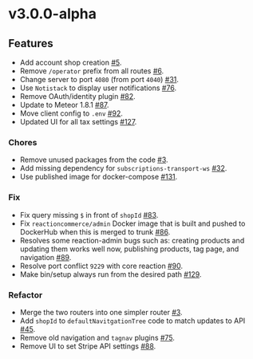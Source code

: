 # v3.0.0-alpha


## Features

- Add account shop creation [#5](https://github.com/reactioncommerce/reaction-admin/pull/5).
- Remove `/operator` prefix from all routes [#6](https://github.com/reactioncommerce/reaction-admin/pull/6).
- Change server to port `4080` (from port `4040`) [#31](https://github.com/reactioncommerce/reaction-admin/pull/31).
- Use `Notistack` to display user notifications [#76](https://github.com/reactioncommerce/reaction-admin/pull/76).
- Remove OAuth/identity plugin [#82](https://github.com/reactioncommerce/reaction-admin/pull/82).
- Update to Meteor 1.8.1 [#87](https://github.com/reactioncommerce/reaction-admin/pull/87).
- Move client config to `.env` [#92](https://github.com/reactioncommerce/reaction-admin/pull/92).
- Updated UI for all tax settings [#127](https://github.com/reactioncommerce/reaction-admin/pull/127).


### Chores

- Remove unused packages from the code [#3](https://github.com/reactioncommerce/reaction-admin/pull/3).
- Add missing dependency for `subscriptions-transport-ws` [#32](https://github.com/reactioncommerce/reaction-admin/pull/32).
- Use published image for docker-compose [#131](https://github.com/reactioncommerce/reaction-admin/pull/131).


### Fix

- Fix query missing `$` in front of `shopId` [#83](https://github.com/reactioncommerce/reaction-admin/pull/83).
- Fix `reactioncommerce/admin` Docker image that is built and pushed to DockerHub when this is merged to trunk [#86](https://github.com/reactioncommerce/reaction-admin/pull/86).
- Resolves some reaction-admin bugs such as: creating products and updating them works well now, publishing products, tag page, and navigation [#89](https://github.com/reactioncommerce/reaction-admin/pull/89).
- Resolve port conflict `9229` with core reaction [#90](https://github.com/reactioncommerce/reaction-admin/pull/90).
- Make bin/setup always run from the desired path [#129](https://github.com/reactioncommerce/reaction-admin/pull/129).


### Refactor

- Merge the two routers into one simpler router [#3](https://github.com/reactioncommerce/reaction-admin/pull/3).
- Add `shopId` to `defaultNavitgationTree` code to match updates to API [#45](https://github.com/reactioncommerce/reaction-admin/pull/45).
- Remove old navigation and `tagnav` plugins [#75](https://github.com/reactioncommerce/reaction-admin/pull/75).
- Remove UI to set Stripe API settings [#88](https://github.com/reactioncommerce/reaction-admin/pull/88).
